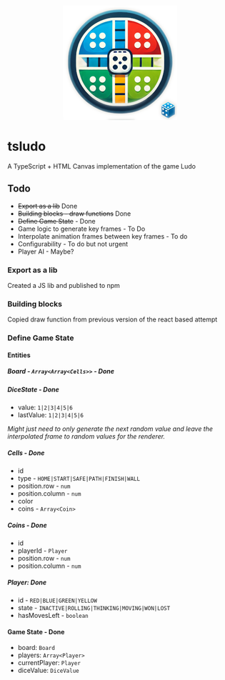 <p align="center">
  <img src="https://github.com/MajorAchilles/tsludo/raw/rewrite-v1/public/tsludo_256x256.png" alt="Ludo Logo">
</p>

# tsludo
A TypeScript + HTML Canvas implementation of the game Ludo

## Todo
* ~~Export as a lib~~ Done
* ~~Building blocks - draw functions~~ Done
* ~~Define Game State~~ - Done
* Game logic to generate key frames - To Do
* Interpolate animation frames between key frames - To do
* Configurability - To do but not urgent
* Player AI - Maybe?


### Export as a lib
Created a JS lib and published to npm

### Building blocks
Copied draw function from previous version of the react based attempt

### Define Game State

#### Entities

##### Board - `Array<Array<Cells>>` - Done

##### DiceState - Done
* value: `1|2|3|4|5|6`
* lastValue: `1|2|3|4|5|6`

_Might just need to only generate the next random value and leave the interpolated frame to random values for the renderer._

##### Cells - Done
* id
* type - `HOME|START|SAFE|PATH|FINISH|WALL`
* position.row - `num`
* position.column - `num`
* color
* coins - `Array<Coin>`

##### Coins - Done
* id
* playerId - `Player`
* position.row - `num`
* position.column - `num`

##### Player: Done
* id - `RED|BLUE|GREEN|YELLOW`
* state - `INACTIVE|ROLLING|THINKING|MOVING|WON|LOST`
* hasMovesLeft - `boolean`

#### Game State - Done
* board: `Board`
* players: `Array<Player>`
* currentPlayer: `Player`
* diceValue: `DiceValue`
